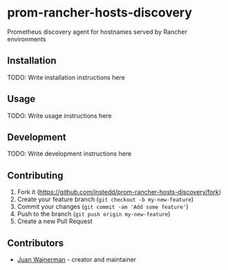 # prom-rancher-hosts-discovery

Prometheus discovery agent for hostnames served by Rancher environments

## Installation

TODO: Write installation instructions here

## Usage

TODO: Write usage instructions here

## Development

TODO: Write development instructions here

## Contributing

1. Fork it (<https://github.com/instedd/prom-rancher-hosts-discovery/fork>)
2. Create your feature branch (`git checkout -b my-new-feature`)
3. Commit your changes (`git commit -am 'Add some feature'`)
4. Push to the branch (`git push origin my-new-feature`)
5. Create a new Pull Request

## Contributors

- [Juan Wajnerman](https://github.com/waj) - creator and maintainer
